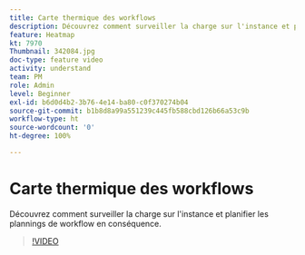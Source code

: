 ```yaml
---
title: Carte thermique des workflows
description: Découvrez comment surveiller la charge sur l'instance et planifier les plannings de workflow en conséquence.
feature: Heatmap
kt: 7970
Thumbnail: 342084.jpg
doc-type: feature video
activity: understand
team: PM
role: Admin
level: Beginner
exl-id: b6d0d4b2-3b76-4e14-ba80-c0f370274b04
source-git-commit: b1b8d8a99a551239c445fb588cbd126b66a53c9b
workflow-type: ht
source-wordcount: '0'
ht-degree: 100%

---
```


# Carte thermique des workflows

Découvrez comment surveiller la charge sur l&#39;instance et planifier les plannings de workflow en conséquence.

>[!VIDEO](https://video.tv.adobe.com/v/342084?quality=12&learn=on)
